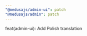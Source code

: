 ```yaml
---
"@medusajs/admin-ui": patch
"@medusajs/admin": patch
---
```


feat(admin-ui): Add Polish translation

